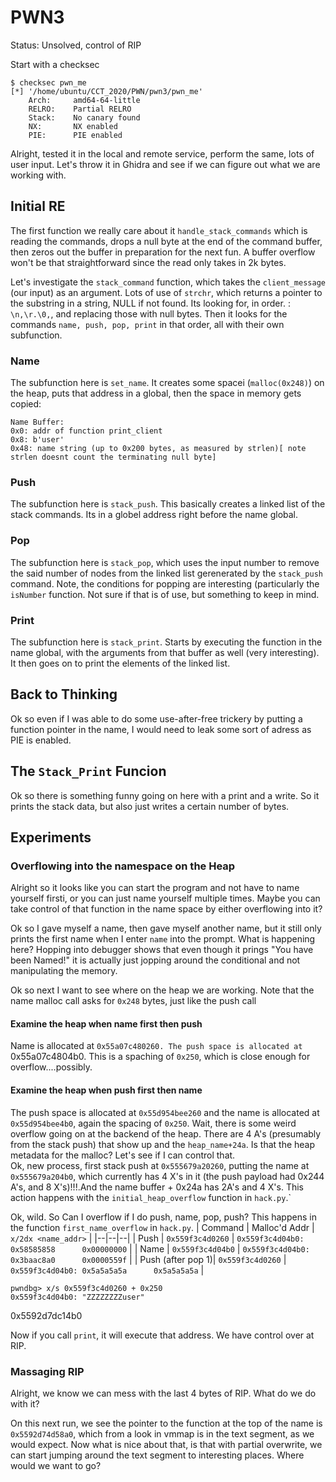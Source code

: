 # PWN3
Status: Unsolved, control of RIP

Start with a checksec
```
$ checksec pwn_me
[*] '/home/ubuntu/CCT_2020/PWN/pwn3/pwn_me'
    Arch:     amd64-64-little
    RELRO:    Partial RELRO
    Stack:    No canary found
    NX:       NX enabled
    PIE:      PIE enabled
```

Alright, tested it in the local and remote service, perform the same, lots of user input. Let's throw it in Ghidra and see if we can figure out what we are working with.

## Initial RE

The first function we really care about it `handle_stack_commands` which is reading the commands, drops a null byte at the end of the command buffer, then zeros out the buffer in preparation for the next fun. A buffer overflow won't be that straightforward since the read only takes in 2k bytes. 

Let's investigate the `stack_command` function, which takes the `client_message` (our input) as an argument.
Lots of use of `strchr`, which returns a pointer to the substring in a string, NULL if not found.  Its looking for, in order. : `\n,\r.\0,`, and replacing those with null bytes. Then it looks for the commands `name, push, pop, print` in that order, all with their own subfunction.   

### Name

The subfunction here is `set_name`. 
It creates some spacei (`malloc(0x248)`) on the heap, puts that address in a global, then the space in memory gets copied:

```
Name Buffer:
0x0: addr of function print_client
0x8: b'user'
0x48: name string (up to 0x200 bytes, as measured by strlen)[ note strlen doesnt count the terminating null byte]
```

### Push

The subfunction here is `stack_push`. This basically creates a linked list of the stack commands. Its in a globel address right before the name global.

### Pop

The subfunction here is `stack_pop`, which uses the input number to remove the said number of nodes from the linked list gerenerated by the `stack_push` command. 
Note, the conditions for popping are interesting (particularly the `isNumber` function. Not sure if that is of use, but something to keep in mind.

### Print

The subfunction here is `stack_print`.
Starts by executing the function in the name global, with the arguments from that buffer as well (very interesting). 
It then goes on to print the elements of the linked list. 

## Back to Thinking

Ok so even if I was able to do some use-after-free trickery by putting a function pointer in the name, I would need to leak some sort of adress as PIE is enabled.

## The `Stack_Print` Funcion

Ok so there is something funny going on here with a print and a write. So it prints the stack data, but also just writes a certain number of bytes. 

## Experiments

### Overflowing into the namespace on the Heap

Alright so it looks like you can start the program and not have to name yourself firsti, or you can just name yourself multiple times. Maybe you can take control of that function in the name space by either overflowing into it? 

Ok so I gave myself a name, then gave myself another name, but it still only prints the first name when I enter `name` into the prompt. What is happening here? Hopping into debugger shows that even though it prings "You have been Named!" it is actually just jopping around the conditional and not manipulating the memory.

Ok so next I want to see where on the heap we are working. Note that the name malloc call asks for `0x248` bytes, just like the push call
#### Examine the heap when name first then push
Name is allocated at `0x55a07c480260. The push space is allocated at `0x55a07c4804b0. This is a spaching of `0x250`, which is close enough for overflow....possibly.    
#### Examine the heap when push first then name
The push space is allocated at `0x55d954bee260` and the name is allocated at `0x55d954bee4b0`, again the spacing of `0x250`. Wait, there is some weird overflow going on at the backend of the heap. There are 4 A's (presumably from the stack push) that show up and the `heap_name+24a`. Is that the heap metadata for the malloc? Let's see if I can control that.  
Ok, new process, first stack push at `0x555679a20260`, putting the name at `0x555679a204b0`, which currently has 4 X's in it (the push payload had 0x244 A's, and 8 X's)!!!.And the name buffer + 0x24a has 2A's and 4 X's. This action happens with the `initial_heap_overflow` function in `hack.py`.` 

Ok, wild. So Can I overflow if I do push, name, pop, push? This happens in the function `first_name_overflow` in `hack.py`.
| Command | Malloc'd Addr | `x/2dx <name_addr>` | 
|--|--|--|
| Push | `0x559f3c4d0260` | `0x559f3c4d04b0: 0x58585858      0x00000000` |
| Name | `0x559f3c4d04b0` | `0x559f3c4d04b0: 0x3baac8a0      0x0000559f` |
| Push (after pop 1)| `0x559f3c4d0260`  | `0x559f3c4d04b0: 0x5a5a5a5a      0x5a5a5a5a` |

```
pwndbg> x/s 0x559f3c4d0260 + 0x250
0x559f3c4d04b0: "ZZZZZZZZuser"
```
0x5592d7dc14b0 

Now if you call `print`, it will execute that address. We have control over at RIP.

### Massaging RIP

Alright, we know we can mess with the last 4 bytes of RIP. What do we do with it?

On this next run, we see the pointer to the function at the top of the name is `0x5592d74d58a0`, which from a look in vmmap is in the text segment, as we would expect. Now what is nice about that, is that with partial overwrite, we can start jumping around the text segment to interesting places. Where would we want to go?       

